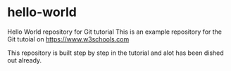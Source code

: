 # hello-world
Hello World repository for Git tutorial
This is an example repository for the Git tutoial on https://www.w3schools.com

This repository is built step by step in the tutorial and alot has been dished out already.
